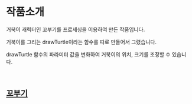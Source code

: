 <html>
<head>
  <meta charset=utf-8">
</head>
<body>
<h1>작품소개</h1>
 <p>거북이 캐릭터인 꼬부기를 프로세싱을 이용하여 만든 작품입니다.</p>
 <p>거북이를 그리는 drawTurtle이라는 함수를 따로 만들어서 그렸습니다.</p>
 <p>drawTurtle 함수의 파라미터 값을 변화하여 거북이의 위치, 크기를 조정할 수 있습니다.</p> 
 <br>
 <h2><a href= " " title= "꼬부기">꼬부기</a></h2>
